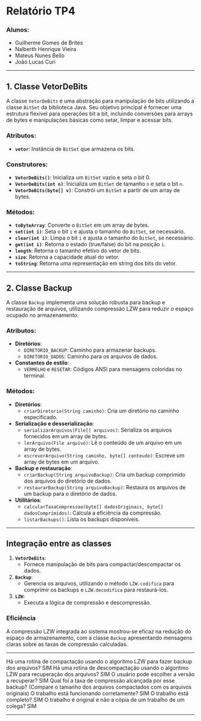 # **Relatório TP4**

### **Alunos:**
- Guilherme Gomes de Brites  
- Nalberth Henrique Vieira  
- Mateus Nunes Bello  
- João Lucas Curi  

---

## **1. Classe VetorDeBits**

A classe `VetorDeBits` é uma abstração para manipulação de bits utilizando a classe `BitSet` da biblioteca Java. Seu objetivo principal é fornecer uma estrutura flexível para operações bit a bit, incluindo conversões para arrays de bytes e manipulações básicas como setar, limpar e acessar bits.

### **Atributos**:
- **`vetor`**: Instância de `BitSet` que armazena os bits.

### **Construtores**:
- **`VetorDeBits()`**: Inicializa um `BitSet` vazio e seta o bit 0.
- **`VetorDeBits(int n)`**: Inicializa um `BitSet` de tamanho `n` e seta o bit `n`.
- **`VetorDeBits(byte[] v)`**: Constrói um `BitSet` a partir de um array de bytes.

### **Métodos**:
- **`toByteArray`**: Converte o `BitSet` em um array de bytes.
- **`set(int i)`**: Seta o bit `i` e ajusta o tamanho do `BitSet`, se necessário.
- **`clear(int i)`**: Limpa o bit `i` e ajusta o tamanho do `BitSet`, se necessário.
- **`get(int i)`**: Retorna o estado (true/false) do bit na posição `i`.
- **`length`**: Retorna o tamanho efetivo do vetor de bits.
- **`size`**: Retorna a capacidade atual do vetor.
- **`toString`**: Retorna uma representação em string dos bits do vetor.

---

## **2. Classe Backup**

A classe `Backup` implementa uma solução robusta para backup e restauração de arquivos, utilizando compressão LZW para reduzir o espaço ocupado no armazenamento.

### **Atributos**:
- **Diretórios**:
  - `DIRETORIO_BACKUP`: Caminho para armazenar backups.
  - `DIRETORIO_DADOS`: Caminho para os arquivos de dados.
- **Constantes de estilo**:
  - `VERMELHO` e `RESETAR`: Códigos ANSI para mensagens coloridas no terminal.

### **Métodos**:
- **Diretórios**:
  - `criarDiretorio(String caminho)`: Cria um diretório no caminho especificado.
- **Serialização e desserialização**:
  - `serializarArquivos(File[] arquivos)`: Serializa os arquivos fornecidos em um array de bytes.
  - `lerArquivo(File arquivo)`: Lê o conteúdo de um arquivo em um array de bytes.
  - `escreverArquivo(String caminho, byte[] conteudo)`: Escreve um array de bytes em um arquivo.
- **Backup e restauração**:
  - `criarBackup(String arquivoBackup)`: Cria um backup comprimido dos arquivos do diretório de dados.
  - `restaurarBackup(String arquivoBackup)`: Restaura os arquivos de um backup para o diretório de dados.
- **Utilitários**:
  - `calcularTaxaCompressao(byte[] dadosOriginais, byte[] dadosComprimidos)`: Calcula a eficiência da compressão.
  - `listarBackups()`: Lista os backups disponíveis.

---

## **Integração entre as classes**

1. **`VetorDeBits`**:
   - Fornece manipulação de bits para compactar/descompactar os dados.
2. **`Backup`**:
   - Gerencia os arquivos, utilizando o método `LZW.codifica` para comprimir os backups e `LZW.decodifica` para restaurá-los.
3. **`LZW`**:
   - Executa a lógica de compressão e descompressão.

### **Eficiência**
A compressão LZW integrada ao sistema mostrou-se eficaz na redução do espaço de armazenamento, com a classe `Backup` apresentando mensagens claras sobre as taxas de compressão calculadas.

---

Há uma rotina de compactação usando o algoritmo LZW para fazer backup dos arquivos? SIM
Há uma rotina de descompactação usando o algoritmo LZW para recuperação dos arquivos? SIM
O usuário pode escolher a versão a recuperar? SIM
Qual foi a taxa de compressão alcançada por esse backup? (Compare o tamanho dos arquivos compactados com os arquivos originais)
O trabalho está funcionando corretamente? SIM
O trabalho está completo? SIM
O trabalho é original e não a cópia de um trabalho de um colega? SIM

---
